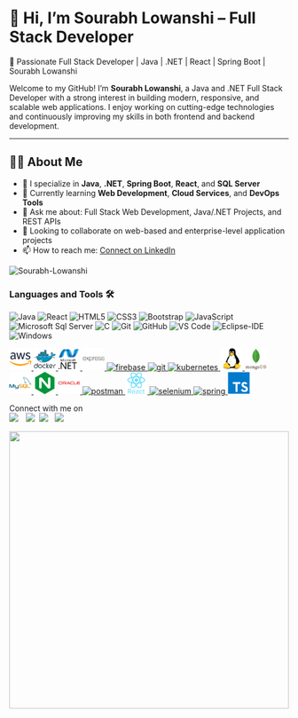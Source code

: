
# 👋 Hi, I’m Sourabh Lowanshi – Full Stack Developer

🚀 Passionate Full Stack Developer | Java | .NET | React | Spring Boot | Sourabh Lowanshi

Welcome to my GitHub! I’m **Sourabh Lowanshi**, a Java and .NET Full Stack Developer with a strong interest in building modern, responsive, and scalable web applications. I enjoy working on cutting-edge technologies and continuously improving my skills in both frontend and backend development.

---

## 👨‍💻 About Me

- 🔧 I specialize in **Java**, **.NET**, **Spring Boot**, **React**, and **SQL Server**
- 🌱 Currently learning **Web Development**, **Cloud Services**, and **DevOps Tools**
- 💬 Ask me about: Full Stack Web Development, Java/.NET Projects, and REST APIs
- 🤝 Looking to collaborate on web-based and enterprise-level application projects
- 📫 How to reach me: [Connect on LinkedIn](https://www.linkedin.com/in/sourabh1844)
<p align="left"> <img src="https://komarev.com/ghpvc/?username=Sourabh-Lowanshi&label=Profile%20views&color=0e75b6&style=flat" alt="Sourabh-Lowanshi" /> </p>


### Languages and Tools 🛠 
![Java](http://img.shields.io/badge/-Java-5B4638?style=flat-square&logo=java&logoColor=ffffff)
![React](https://img.shields.io/badge/-React-61DAFB?style=flat-square&logo=react&logoColor=ffffff)
![HTML5](https://img.shields.io/badge/-HTML5-%23E44D27?style=flat-square&logo=html5&logoColor=ffffff)
![CSS3](https://img.shields.io/badge/-CSS3-%231572B6?style=flat-square&logo=css3)
![Bootstrap](https://img.shields.io/badge/-Bootstrap-563D7C?style=flat-square&logo=Bootstrap)
![JavaScript](https://img.shields.io/badge/-JavaScript-%23F7DF1C?style=flat-square&logo=javascript&logoColor=000000&labelColor=%23F7DF1C&color=%23FFCE5A)
![Microsoft Sql Server](https://img.shields.io/badge/-Sql%20Server-CC2927?style=flat-square&logo=microsoft-sql-server&logoColor=ffffff)
![C](http://img.shields.io/badge/-C-A8B9CC?style=flat-square&logo=c&logoColor=ffffff)
![Git](https://img.shields.io/badge/-Git-%23F05032?style=flat-square&logo=git&logoColor=%23ffffff)
![GitHub](https://img.shields.io/badge/-GitHub-181717?style=flat-square&logo=github)
![VS Code](http://img.shields.io/badge/-VS%20Code-007ACC?style=flat-square&logo=visual-studio-code&logoColor=ffffff)
![Eclipse-IDE](http://img.shields.io/badge/-Eclipse-2C2255?style=flat-square&logo=eclipse&logoColor=ffffff)
![Windows](http://img.shields.io/badge/-Windows-0078D6?style=flat-square&logo=windows&logoColor=ffffff)
<p align="left"> <a href="https://aws.amazon.com" target="_blank" rel="noreferrer"> <img src="https://raw.githubusercontent.com/devicons/devicon/master/icons/amazonwebservices/amazonwebservices-original-wordmark.svg" alt="aws" width="40" height="40"/> </a>
  <a href="https://www.docker.com/" target="_blank" rel="noreferrer"> <img src="https://raw.githubusercontent.com/devicons/devicon/master/icons/docker/docker-original-wordmark.svg" alt="docker" width="40" height="40"/> </a> 
  <a href="https://dotnet.microsoft.com/" target="_blank" rel="noreferrer"> <img src="https://raw.githubusercontent.com/devicons/devicon/master/icons/dot-net/dot-net-original-wordmark.svg" alt="dotnet" width="40" height="40"/> </a>
  <a href="https://expressjs.com" target="_blank" rel="noreferrer"> <img src="https://raw.githubusercontent.com/devicons/devicon/master/icons/express/express-original-wordmark.svg" alt="express" width="40" height="40"/> </a>
  <a href="https://firebase.google.com/" target="_blank" rel="noreferrer"> <img src="https://www.vectorlogo.zone/logos/firebase/firebase-icon.svg" alt="firebase" width="40" height="40"/> </a> 
  <a href="https://git-scm.com/" target="_blank" rel="noreferrer"> <img src="https://www.vectorlogo.zone/logos/git-scm/git-scm-icon.svg" alt="git" width="40" height="40"/> </a> <a href="https://kubernetes.io" target="_blank" rel="noreferrer"> <img src="https://www.vectorlogo.zone/logos/kubernetes/kubernetes-icon.svg" alt="kubernetes" width="40" height="40"/> </a>
  <a href="https://www.linux.org/" target="_blank" rel="noreferrer"> <img src="https://raw.githubusercontent.com/devicons/devicon/master/icons/linux/linux-original.svg" alt="linux" width="40" height="40"/> </a> <a href="https://www.mongodb.com/" target="_blank" rel="noreferrer"> <img src="https://raw.githubusercontent.com/devicons/devicon/master/icons/mongodb/mongodb-original-wordmark.svg" alt="mongodb" width="40" height="40"/> </a>
  <a href="https://www.mysql.com/" target="_blank" rel="noreferrer"> <img src="https://raw.githubusercontent.com/devicons/devicon/master/icons/mysql/mysql-original-wordmark.svg" alt="mysql" width="40" height="40"/> </a> 
  <a href="https://www.nginx.com" target="_blank" rel="noreferrer"> <img src="https://raw.githubusercontent.com/devicons/devicon/master/icons/nginx/nginx-original.svg" alt="nginx" width="40" height="40"/> </a> <a href="https://www.oracle.com/" target="_blank" rel="noreferrer"> <img src="https://raw.githubusercontent.com/devicons/devicon/master/icons/oracle/oracle-original.svg" alt="oracle" width="40" height="40"/> </a> 
  <a href="https://postman.com" target="_blank" rel="noreferrer"> <img src="https://www.vectorlogo.zone/logos/getpostman/getpostman-icon.svg" alt="postman" width="40" height="40"/> </a> <a href="https://reactjs.org/" target="_blank" rel="noreferrer"> <img src="https://raw.githubusercontent.com/devicons/devicon/master/icons/react/react-original-wordmark.svg" alt="react" width="40" height="40"/> </a> 
  <a href="https://www.selenium.dev" target="_blank" rel="noreferrer"> <img src="https://raw.githubusercontent.com/detain/svg-logos/780f25886640cef088af994181646db2f6b1a3f8/svg/selenium-logo.svg" alt="selenium" width="40" height="40"/> </a> 
  <a href="https://spring.io/" target="_blank" rel="noreferrer"> <img src="https://www.vectorlogo.zone/logos/springio/springio-icon.svg" alt="spring" width="40" height="40"/> </a>
  <a href="https://www.typescriptlang.org/" target="_blank" rel="noreferrer"> <img src="https://raw.githubusercontent.com/devicons/devicon/master/icons/typescript/typescript-original.svg" alt="typescript" width="40" height="40"/> </a> </p>



<p>Connect with me on
<br>	
<a target="_blank" href="https://www.linkedin.com/in/sourabh1844"><img src="https://img.shields.io/badge/-LinkedIn-0077B5?style=for-the-badge&logo=Linkedin&logoColor=white"></img></a>&emsp;<a target="_blank" href="https://www.facebook.com/sourabhlowanshi22/"><img src="https://img.icons8.com/fluent/48/000000/facebook-new.png" width="3.5%"/></img></a>  &nbsp;<a target="_blank" href="https://www.instagram.com/sourabh1844_bharlay/"><img src="https://img.icons8.com/fluent/48/000000/instagram-new.png" width="3.5%"/></img></a>  &nbsp; <a target="_blank"  href="mailto:slowanshi21@gmail.com/"> <img src="https://img.icons8.com/fluent/48/000000/gmail.png" width="3.5%"/></img></a>
  
 <img
  width="100%"
  height="500px"
  src="https://www.aalpha.net/wp-content/uploads/2020/12/full-stack-development.gif"
/>

